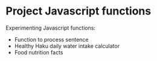 # Project Javascript functions 

Experimenting Javascript functions:
- Function to process sentence
- Healthy Haku daily water intake calculator
- Food nutrition facts
